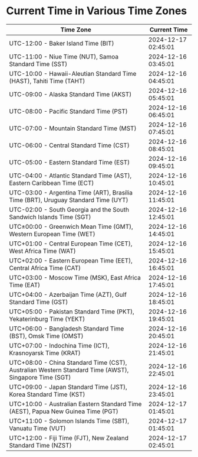 # Current Time in Various Time Zones

| Time Zone | Current Time |
|-----------|--------------|
| UTC-12:00 - Baker Island Time (BIT) | 2024-12-17 02:45:01 |
| UTC-11:00 - Niue Time (NUT), Samoa Standard Time (SST) | 2024-12-16 03:45:01 |
| UTC-10:00 - Hawaii-Aleutian Standard Time (HAST), Tahiti Time (TAHT) | 2024-12-16 04:45:01 |
| UTC-09:00 - Alaska Standard Time (AKST) | 2024-12-16 05:45:01 |
| UTC-08:00 - Pacific Standard Time (PST) | 2024-12-16 06:45:01 |
| UTC-07:00 - Mountain Standard Time (MST) | 2024-12-16 07:45:01 |
| UTC-06:00 - Central Standard Time (CST) | 2024-12-16 08:45:01 |
| UTC-05:00 - Eastern Standard Time (EST) | 2024-12-16 09:45:01 |
| UTC-04:00 - Atlantic Standard Time (AST), Eastern Caribbean Time (ECT) | 2024-12-16 10:45:01 |
| UTC-03:00 - Argentina Time (ART), Brasília Time (BRT), Uruguay Standard Time (UYT) | 2024-12-16 11:45:01 |
| UTC-02:00 - South Georgia and the South Sandwich Islands Time (SGT) | 2024-12-16 12:45:01 |
| UTC±00:00 - Greenwich Mean Time (GMT), Western European Time (WET) | 2024-12-16 14:45:01 |
| UTC+01:00 - Central European Time (CET), West Africa Time (WAT) | 2024-12-16 15:45:01 |
| UTC+02:00 - Eastern European Time (EET), Central Africa Time (CAT) | 2024-12-16 16:45:01 |
| UTC+03:00 - Moscow Time (MSK), East Africa Time (EAT) | 2024-12-16 17:45:01 |
| UTC+04:00 - Azerbaijan Time (AZT), Gulf Standard Time (GST) | 2024-12-16 18:45:01 |
| UTC+05:00 - Pakistan Standard Time (PKT), Yekaterinburg Time (YEKT) | 2024-12-16 19:45:01 |
| UTC+06:00 - Bangladesh Standard Time (BST), Omsk Time (OMST) | 2024-12-16 20:45:01 |
| UTC+07:00 - Indochina Time (ICT), Krasnoyarsk Time (KRAT) | 2024-12-16 21:45:01 |
| UTC+08:00 - China Standard Time (CST), Australian Western Standard Time (AWST), Singapore Time (SGT) | 2024-12-16 22:45:01 |
| UTC+09:00 - Japan Standard Time (JST), Korea Standard Time (KST) | 2024-12-16 23:45:01 |
| UTC+10:00 - Australian Eastern Standard Time (AEST), Papua New Guinea Time (PGT) | 2024-12-17 01:45:01 |
| UTC+11:00 - Solomon Islands Time (SBT), Vanuatu Time (VUT) | 2024-12-17 01:45:01 |
| UTC+12:00 - Fiji Time (FJT), New Zealand Standard Time (NZST) | 2024-12-17 02:45:01 |
